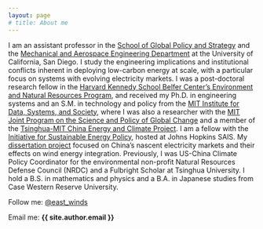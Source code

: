 ```yaml
---
layout: page
# title: About me
---
```



I am an assistant professor in the [School of Global Policy and Strategy](http://gps.ucsd.edu/) and the [Mechanical and Aerospace Engineering Department](http://maeweb.ucsd.edu/) at the University of California, San Diego. I study the engineering implications and institutional conflicts inherent in deploying low-carbon energy at scale, with a particular focus on systems with evolving electricity markets. I was a post-doctoral research fellow in the [Harvard Kennedy School Belfer Center’s Environment and Natural Resources Program](https://www.belfercenter.org/program/environment-and-natural-resources), and received my Ph.D. in engineering systems and an S.M. in technology and policy from the [MIT Institute for Data, Systems, and Society](https://idss.mit.edu/), where I was also a researcher with the [MIT Joint Program on the Science and Policy of Global Change](http://globalchange.mit.edu) and a member of the [Tsinghua-MIT China Energy and Climate Project](https://globalchange.mit.edu/cecp/). I am a fellow with the [Initiative for Sustainable Energy Policy](http://sais-isep.org/), hosted at Johns Hopkins SAIS. My [dissertation project](/dissertation-wind-markets-china/) focused on China’s nascent electricity markets and their effects on wind energy integration. Previously, I was US-China Climate Policy Coordinator for the environmental non-profit Natural Resources Defense Council (NRDC) and a Fulbright Scholar at Tsinghua University. I hold a B.S. in mathematics and physics and a B.A. in Japanese studies from Case Western Reserve University.


Follow me: [@east_winds](http://twitter.com/east_winds)

Email me: **{{ site.author.email }}**
